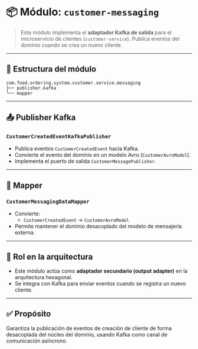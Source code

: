 # 📦 Módulo: `customer-messaging`

> Este módulo implementa el **adaptador Kafka de salida** para el microservicio de clientes (`customer-service`). Publica eventos del dominio cuando se crea un nuevo cliente.

---

## 🧩 Estructura del módulo

```plaintext
com.food.ordering.system.customer.service.messaging
├── publisher.kafka
└── mapper
```

---

## 📤 Publisher Kafka

### `CustomerCreatedEventKafkaPublisher`

- Publica eventos `CustomerCreatedEvent` hacia Kafka.
- Convierte el evento del dominio en un modelo Avro (`CustomerAvroModel`).
- Implementa el puerto de salida `CustomerMessagePublisher`.

---

## 🔄 Mapper

### `CustomerMessagingDataMapper`

- Convierte:
    - `CustomerCreatedEvent` → `CustomerAvroModel`
- Permite mantener el dominio desacoplado del modelo de mensajería externa.

---

## 🧱 Rol en la arquitectura

- Este módulo actúa como **adaptador secundario (output adapter)** en la arquitectura hexagonal.
- Se integra con Kafka para enviar eventos cuando se registra un nuevo cliente.

---

## ✅ Propósito

Garantiza la publicación de eventos de creación de cliente de forma desacoplada del núcleo del dominio, usando Kafka como canal de comunicación asíncrono.
